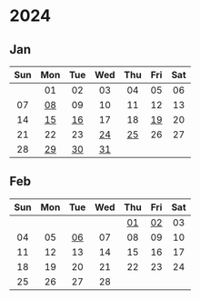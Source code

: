 # 2024

## Jan

|Sun|Mon|Tue|Wed|Thu|Fri|Sat|
|:---:|:---:|:---:|:---:|:---:|:---:|:---:|
| |01|02|03|04|05|06|
|07|[08][2024/01/08]|09|10|11|12|13|
|14|[15][2024/01/15]|[16][2024/01/16]|17|18|[19][2024/01/19]|20|
|21|22|23|[24][2024/01/24]|[25][2024/01/25]|26|27|
|28|[29][2024/01/29]|[30][2024/01/30]|[31][2024/01/31]| | | |



[2024/01/01]: https://draugus.github.io/diary/2024/01/01
[2024/01/02]: https://draugus.github.io/diary/2024/01/02
[2024/01/03]: https://draugus.github.io/diary/2024/01/03
[2024/01/04]: https://draugus.github.io/diary/2024/01/04
[2024/01/05]: https://draugus.github.io/diary/2024/01/05
[2024/01/06]: https://draugus.github.io/diary/2024/01/06
[2024/01/07]: https://draugus.github.io/diary/2024/01/07
[2024/01/08]: https://draugus.github.io/diary/2024/01/08
[2024/01/09]: https://draugus.github.io/diary/2024/01/09
[2024/01/10]: https://draugus.github.io/diary/2024/01/10
[2024/01/11]: https://draugus.github.io/diary/2024/01/11
[2024/01/12]: https://draugus.github.io/diary/2024/01/12
[2024/01/13]: https://draugus.github.io/diary/2024/01/13
[2024/01/14]: https://draugus.github.io/diary/2024/01/14
[2024/01/15]: https://draugus.github.io/diary/2024/01/15
[2024/01/16]: https://draugus.github.io/diary/2024/01/16
[2024/01/17]: https://draugus.github.io/diary/2024/01/17
[2024/01/18]: https://draugus.github.io/diary/2024/01/18
[2024/01/19]: https://draugus.github.io/diary/2024/01/19
[2024/01/20]: https://draugus.github.io/diary/2024/01/20
[2024/01/21]: https://draugus.github.io/diary/2024/01/21
[2024/01/22]: https://draugus.github.io/diary/2024/01/22
[2024/01/23]: https://draugus.github.io/diary/2024/01/23
[2024/01/24]: https://draugus.github.io/diary/2024/01/24
[2024/01/25]: https://draugus.github.io/diary/2024/01/25
[2024/01/26]: https://draugus.github.io/diary/2024/01/26
[2024/01/27]: https://draugus.github.io/diary/2024/01/27
[2024/01/28]: https://draugus.github.io/diary/2024/01/28
[2024/01/29]: https://draugus.github.io/diary/2024/01/29
[2024/01/30]: https://draugus.github.io/diary/2024/01/30
[2024/01/31]: https://draugus.github.io/diary/2024/01/31


## Feb

|Sun|Mon|Tue|Wed|Thu|Fri|Sat|
|:---:|:---:|:---:|:---:|:---:|:---:|:---:|
| | | | |[01][2024/02/01]|[02][2024/02/02]|03|
|04|05|[06][2024/02/06]|07|08|09|10|
|11|12|13|14|15|16|17|
|18|19|20|21|22|23|24|
|25|26|27|28| | | |



[2024/02/01]: https://draugus.github.io/diary/2024/02/01
[2024/02/02]: https://draugus.github.io/diary/2024/02/02
[2024/02/03]: https://draugus.github.io/diary/2024/02/03
[2024/02/04]: https://draugus.github.io/diary/2024/02/04
[2024/02/05]: https://draugus.github.io/diary/2024/02/05
[2024/02/06]: https://draugus.github.io/diary/2024/02/06
[2024/02/07]: https://draugus.github.io/diary/2024/02/07
[2024/02/08]: https://draugus.github.io/diary/2024/02/08
[2024/02/09]: https://draugus.github.io/diary/2024/02/09
[2024/02/10]: https://draugus.github.io/diary/2024/02/10
[2024/02/11]: https://draugus.github.io/diary/2024/02/11
[2024/02/12]: https://draugus.github.io/diary/2024/02/12
[2024/02/13]: https://draugus.github.io/diary/2024/02/13
[2024/02/14]: https://draugus.github.io/diary/2024/02/14
[2024/02/15]: https://draugus.github.io/diary/2024/02/15
[2024/02/16]: https://draugus.github.io/diary/2024/02/16
[2024/02/17]: https://draugus.github.io/diary/2024/02/17
[2024/02/18]: https://draugus.github.io/diary/2024/02/18
[2024/02/19]: https://draugus.github.io/diary/2024/02/19
[2024/02/20]: https://draugus.github.io/diary/2024/02/20
[2024/02/21]: https://draugus.github.io/diary/2024/02/21
[2024/02/22]: https://draugus.github.io/diary/2024/02/22
[2024/02/23]: https://draugus.github.io/diary/2024/02/23
[2024/02/24]: https://draugus.github.io/diary/2024/02/24
[2024/02/25]: https://draugus.github.io/diary/2024/02/25
[2024/02/26]: https://draugus.github.io/diary/2024/02/26
[2024/02/27]: https://draugus.github.io/diary/2024/02/27
[2024/02/28]: https://draugus.github.io/diary/2024/02/28



<style>
.markdown-body table th, .markdown-body table td {
    padding: unset;
    width: 2.5rem;
    height: 2.5rem;
    min-width: 2.5rem;
    min-height: 2.5rem;
    text-align: center;
}
</style>
